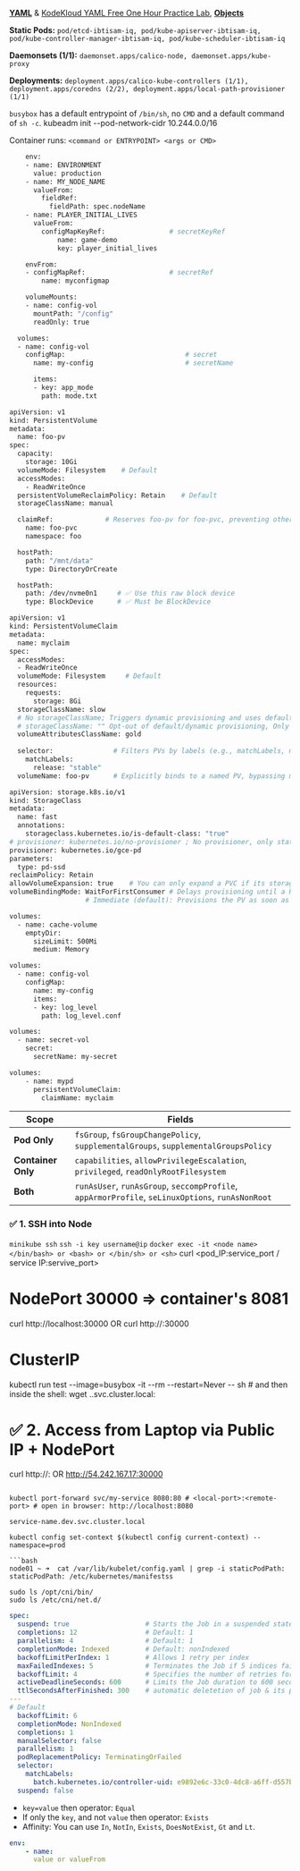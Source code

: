 [**YAML**](https://github.com/ibtisam-iq/nectar/blob/main/yaml/README.md) & [KodeKloud YAML Free One Hour Practice Lab](https://kodekloud.com/pages/free-labs/kubernetes/yaml), [**Objects**](./01-core-concepts/objects.md)

**Static Pods:** `pod/etcd-ibtisam-iq, pod/kube-apiserver-ibtisam-iq, pod/kube-controller-manager-ibtisam-iq, pod/kube-scheduler-ibtisam-iq`

**Daemonsets (1/1):** `daemonset.apps/calico-node, daemonset.apps/kube-proxy`

**Deployments:** `deployment.apps/calico-kube-controllers (1/1), deployment.apps/coredns (2/2), deployment.apps/local-path-provisioner (1/1)`

`busybox` has a default entrypoint of `/bin/sh`, no `CMD` and a default command of `sh -c`.
kubeadm init --pod-network-cidr 10.244.0.0/16

Container runs: `<command or ENTRYPOINT> <args or CMD>`

```bash
    env:
    - name: ENVIRONMENT
      value: production
    - name: MY_NODE_NAME
      valueFrom:
        fieldRef:
          fieldPath: spec.nodeName
    - name: PLAYER_INITIAL_LIVES
      valueFrom:
        configMapKeyRef:                # secretKeyRef
            name: game-demo           
            key: player_initial_lives

    envFrom:
    - configMapRef:                     # secretRef
        name: myconfigmap

    volumeMounts:
    - name: config-vol
      mountPath: "/config"
      readOnly: true

  volumes:
  - name: config-vol
    configMap:                              # secret
      name: my-config                       # secretName

      items:
      - key: app_mode
        path: mode.txt
```

```bash
apiVersion: v1
kind: PersistentVolume
metadata:
  name: foo-pv
spec:
  capacity:
    storage: 10Gi
  volumeMode: Filesystem    # Default
  accessModes:
    - ReadWriteOnce
  persistentVolumeReclaimPolicy: Retain    # Default
  storageClassName: manual

  claimRef:             # Reserves foo-pv for foo-pvc, preventing other PVCs from binding.
    name: foo-pvc
    namespace: foo

  hostPath:
    path: "/mnt/data"
    type: DirectoryOrCreate

  hostPath:
    path: /dev/nvme0n1     # ✅ Use this raw block device
    type: BlockDevice      # ✅ Must be BlockDevice
```

```bash
apiVersion: v1
kind: PersistentVolumeClaim
metadata:
  name: myclaim
spec:
  accessModes:
  - ReadWriteOnce
  volumeMode: Filesystem     # Default
  resources:
    requests:
      storage: 8Gi
  storageClassName: slow
  # No storageClassName; Triggers dynamic provisioning and uses default (if any available, else remains unbound)
  # storageClassName: "" Opt-out of default/dynamic provisioning, Only binds to PVs with no SC
  volumeAttributesClassName: gold
  
  selector:               # Filters PVs by labels (e.g., matchLabels, matchExpressions). Cannot be used with dynamic provisioning.
    matchLabels:
      release: "stable"
  volumeName: foo-pv      # Explicitly binds to a named PV, bypassing matching criteria except for validation.
```

```bash
apiVersion: storage.k8s.io/v1
kind: StorageClass
metadata:
  name: fast
  annotations:
    storageclass.kubernetes.io/is-default-class: "true"
# provisioner: kubernetes.io/no-provisioner ; No provisioner, only static provisioning, for local storage
provisioner: kubernetes.io/gce-pd
parameters:
  type: pd-ssd
reclaimPolicy: Retain
allowVolumeExpansion: true    # You can only expand a PVC if its storage class's allowVolumeExpansion field is set to true.
volumeBindingMode: WaitForFirstConsumer # Delays provisioning until a Pod using the PVC is scheduled.
                   # Immediate (default): Provisions the PV as soon as the PVC is created.
```
```bash
volumes:
  - name: cache-volume
    emptyDir:
      sizeLimit: 500Mi
      medium: Memory

volumes:
  - name: config-vol
    configMap:
      name: my-config
      items:
      - key: log_level
        path: log_level.conf

volumes:
  - name: secret-vol
    secret:
      secretName: my-secret

volumes:
    - name: mypd
      persistentVolumeClaim:
        claimName: myclaim
```

| Scope              | Fields                                                                             |
| ------------------ | ---------------------------------------------------------------------------------- |
| **Pod Only**       | `fsGroup`, `fsGroupChangePolicy`, `supplementalGroups`, `supplementalGroupsPolicy` |
| **Container Only** | `capabilities`, `allowPrivilegeEscalation`, `privileged`, `readOnlyRootFilesystem`                                         |
| **Both**           | `runAsUser`, `runAsGroup`, `seccompProfile`, `appArmorProfile`, `seLinuxOptions`, `runAsNonRoot`   |


### ✅ 1. SSH into Node
`minikube ssh`	  `ssh -i key username@ip`		 `docker exec -it <node name> </bin/bash> or <bash> or </bin/sh> or <sh>`
curl <pod_IP:service_port / service IP:servive_port>



# NodePort    30000 => container's 8081
curl http://localhost:30000 OR curl http://<worker-node-private-ip>:30000
# ClusterIP
kubectl run test --image=busybox -it --rm --restart=Never -- sh # and then inside the shell: wget <service-name>.<namespace>.svc.cluster.local:<port>

# ✅ 2. Access from Laptop via Public IP + NodePort
curl http://<node-ip>:<nodePort> OR http://54.242.167.17:30000
```

kubectl port-forward svc/my-service 8080:80 # <local-port>:<remote-port> # open in browser: http://localhost:8080

service-name.dev.svc.cluster.local

kubectl config set-context $(kubectl config current-context) --namespace=prod

```bash
node01 ~ ➜  cat /var/lib/kubelet/config.yaml | grep -i staticPodPath:
staticPodPath: /etc/kubernetes/manifestss

sudo ls /opt/cni/bin/
sudo ls /etc/cni/net.d/
```
```yaml
spec:
  suspend: true                   # Starts the Job in a suspended state (default: false)
  completions: 12                 # Default: 1
  parallelism: 4                  # Default: 1
  completionMode: Indexed         # Default: nonIndexed  
  backoffLimitPerIndex: 1         # Allows 1 retry per index
  maxFailedIndexes: 5             # Terminates the Job if 5 indices fail
  backoffLimit: 4                 # Specifies the number of retries for failed Pods (default: 6)
  activeDeadlineSeconds: 600      # Limits the Job duration to 600 seconds
  ttlSecondsAfterFinished: 300    # automatic deletetion of job & its pods after completion
---
# Default
  backoffLimit: 6
  completionMode: NonIndexed
  completions: 1
  manualSelector: false
  parallelism: 1
  podReplacementPolicy: TerminatingOrFailed
  selector:
    matchLabels:
      batch.kubernetes.io/controller-uid: e9892e6c-33c0-4dc8-a6ff-d557b9d7a67c
  suspend: false
```
- `key=value` then operator: `Equal`
- If only the `key`, and not `value` then operator: `Exists`
- Affinity: You can use `In`, `NotIn`, `Exists`, `DoesNotExist`, `Gt` and `Lt`.
```yaml
env:
    - name:
      value or valueFrom
